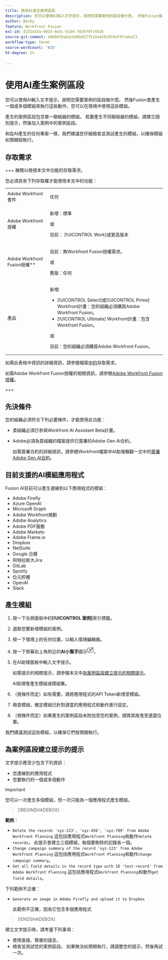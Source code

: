 ```yaml
---
title: 使用AI產生案例區段
description: 您可以使用AI輸入文字提示，說明您需要案例的區段做什麼。 然後Fusion會產生一個或多個模組來執行這些動作，您可以在情境中使用這些模組。
author: Becky
feature: Workfront Fusion
exl-id: d231e33a-6033-4e3c-b1d4-7034797c45a5
source-git-commit: e0d9d76ab2cbd8bd277514a4291974af4fceba73
workflow-type: tm+mt
source-wordcount: '635'
ht-degree: 2%

---
```


# 使用AI產生案例區段

<!--DO NOT DELETE - linked through CSH-->

<!--Check if this is in GA before repo goes live. If not, hide this article.-->

<!--Check if they need to have signed the rider and stuff-->

您可以使用AI輸入文字提示，說明您需要案例的區段做什麼。 然後Fusion會產生一個或多個模組來執行這些動作，您可以在情境中使用這些模組。

產生的案例區段包含單一聯結器的模組。 若要產生不同聯結器的模組，請建立個別提示，然後加入案例中的案例區段。

和從AI產生的任何專案一樣，我們建議您仔細檢查並測試產生的模組，以確保模組如預期般執行。

## 存取需求

+++ 展開以檢視本文中功能的存取需求。

您必須具有下列存取權才能使用本文中的功能：

<table style="table-layout:auto">
 <col> 
 <col> 
 <tbody> 
  <tr> 
   <td role="rowheader">Adobe Workfront套件</td> 
   <td> <p>任何</p> </td> 
  </tr> 
  <tr data-mc-conditions=""> 
   <td role="rowheader">Adobe Workfront授權</td> 
   <td> <p>新增：標準</p><p>或</p><p>目前： [!UICONTROL Work]或更高版本</p> </td> 
  </tr> 
  <tr> 
   <td role="rowheader">Adobe Workfront Fusion授權**</td> 
   <td>
   <p>目前：無Workfront Fusion授權需求。</p>
   <p>或</p>
   <p>舊版：任何 </p>
   </td> 
  </tr> 
  <tr> 
   <td role="rowheader">產品</td> 
   <td>
   <p>新增:</p> <ul><li>[!UICONTROL Select]或[!UICONTROL Prime] Workfront計畫：您的組織必須購買Adobe Workfront Fusion。</li><li>[!UICONTROL Ultimate] Workfront計畫：包含Workfront Fusion。</li></ul>
   <p>或</p>
   <p>目前：您的組織必須購買Adobe Workfront Fusion。</p>
   </td> 
  </tr>
 </tbody> 
</table>

如需此表格中資訊的詳細資訊，請參閱檔案[中的](/help/workfront-fusion/references/licenses-and-roles/access-level-requirements-in-documentation.md)存取需求。

如需Adobe Workfront Fusion授權的相關資訊，請參閱[Adobe Workfront Fusion授權](/help/workfront-fusion/set-up-and-manage-workfront-fusion/licensing-operations-overview/license-automation-vs-integration.md)。

+++

## 先決條件

您的組織必須符合下列必要條件，才能使用此功能：

* 貴組織必須已參與Workfront AI Assistant Beta計畫。
* Adobe必須為貴組織的檔案提供已簽署的Adobe Gen AI合約。

  如需簽署合約的詳細資訊，請參閱Workfront檔案中AI助理概觀一文中的[簽署Adobe Gen AI合約](https://experienceleague.adobe.com/zh-hant/docs/workfront/using/basics/ai-assistant/ai-assistant-overview#sign-the-adobe-gen-ai-agreement)。

## 目前支援的AI模組應用程式

Fusion AI目前可以產生連線到以下應用程式的模組：

* Adobe Firefly
* Azure OpenAI
* Microsoft Graph
* Adobe Workfront規劃
* Adobe Analytics
* Adobe PDF服務
* Adobe Marketo
* Adobe Frame.io
* Dropbox
* NetSuite
* Google 日曆
* 阿特拉斯大Jira
* GitLab
* Spotify
* 位元貯體
* OpenAI
* Slack

## 產生模組

1. 按一下左側面板中的&#x200B;**[!UICONTROL 案例]**&#x200B;索引標籤。
1. 選取您要新增模組的案例。
1. 按一下情境上的任何位置，以輸入情境編輯器。
1. 按一下熒幕右上角附近的&#x200B;**AI小幫手**&#x200B;圖示![AI小幫手圖示](assets/ai-assistant-icon.png)。
1. 在AI助理面板中輸入文字提示。

   如需提示的相關提示，請參閱本文中[為案例區段建立提示的相關提示](#tips-for-creating-prompts-for-scenario-segments)。

   AI助理會產生模組或模組集。
1. （視條件而定）如有需要，請將應用程式的API Token新增至模組。
1. 檢查模組，確定模組已針對適當的應用程式和動作進行設定。
1. （視條件而定）如果產生的案例區段未附加至您的案例，請將其拖曳至適當位置。

我們建議測試這些模組，以確保它們按預期執行。

## 為案例區段建立提示的提示

文字提示應至少包含下列資訊：

* 您連線到的應用程式
* 您要執行的一個或多個動作

>[!IMPORTANT]
>
>您可以一次產生多個模組，但一次只能為一個應用程式產生模組。

>[!BEGINSHADEBOX]

**範例**：

* `Delete the records 'xyz-123', 'xyz-456', 'xyz-789' from Adobe Workfront Planning`
這包括應用程式`Workfront Planning`和動作`delete records`。 此提示會建立三個模組，每個要刪除的記錄各一個。
* `Change campaign summary of the record 'xyz-123' from Adobe Workfront Planning`
這包括應用程式`Workfront Planning`和動作`change campaign summary`。
* `Get all field details in the record type with ID 'test-record' from Adobe Workfront Planning`
這包括應用程式`Workfront Planning`和動作`get field details`。

下列範例不正確：

* `Generate an image in Adobe Firefly and upload it to Dropbox`

  此範例不正確，因為它包含多個應用程式

>[!ENDSHADEBOX]

建立文字提示時，請考量下列事項：

* 使用直接、簡單的語言。
* 檢查並測試您的案例區段。 如果無法如預期執行，請調整您的提示，然後再試一次。

